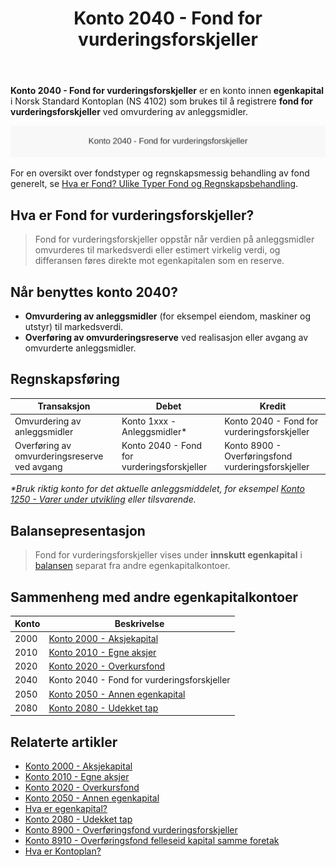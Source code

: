 ﻿---
title: "Konto 2040 - Fond for vurderingsforskjeller"
seoTitle: "Konto 2040 | Fond for vurderingsforskjeller | Kontoplan"
description: "Konto 2040 brukes til fond for vurderingsforskjeller ved omvurdering av anleggsmidler. Les om bruk, bokføring og balanseføring under egenkapital."
summary: "Konto 2040 er fond for vurderingsforskjeller. Kort om når den brukes og føringsmåte."
---

**Konto 2040 - Fond for vurderingsforskjeller** er en konto innen **egenkapital** i Norsk Standard Kontoplan (NS 4102) som brukes til å registrere **fond for vurderingsforskjeller** ved omvurdering av anleggsmidler.

![Illustrasjon av konto 2040 fond for vurderingsforskjeller](2040-fond-for-vurderingsforskjeller-image.svg)

For en oversikt over fondstyper og regnskapsmessig behandling av fond generelt, se [Hva er Fond? Ulike Typer Fond og Regnskapsbehandling](/blogs/regnskap/hva-er-fond "Hva er Fond? Ulike Typer Fond og Regnskapsbehandling").

## Hva er Fond for vurderingsforskjeller?

> Fond for vurderingsforskjeller oppstår når verdien på anleggsmidler omvurderes til markedsverdi eller estimert virkelig verdi, og differansen føres direkte mot egenkapitalen som en reserve.

## Når benyttes konto 2040?

* **Omvurdering av anleggsmidler** (for eksempel eiendom, maskiner og utstyr) til markedsverdi.
* **Overføring av omvurderingsreserve** ved realisasjon eller avgang av omvurderte anleggsmidler.

## Regnskapsføring

| Transaksjon                                        | Debet                                      | Kredit                                                          |
|----------------------------------------------------|--------------------------------------------|----------------------------------------------------------------|  
| Omvurdering av anleggsmidler                       | Konto 1xxx - Anleggsmidler*                | Konto 2040 - Fond for vurderingsforskjeller                   |
| Overføring av omvurderingsreserve ved avgang       | Konto 2040 - Fond for vurderingsforskjeller | Konto 8900 - Overføringsfond vurderingsforskjeller           |

_*Bruk riktig konto for det aktuelle anleggsmiddelet, for eksempel [Konto 1250 - Varer under utvikling](/blogs/kontoplan/1250-varer-under-utvikling "Konto 1250 - Varer under utvikling: Intern eksempelkonto") eller tilsvarende._

## Balansepresentasjon

> Fond for vurderingsforskjeller vises under **innskutt egenkapital** i [balansen](/blogs/regnskap/hva-er-balanse "Hva er Balanse? Komplett Guide til Balanseregnskap") separat fra andre egenkapitalkontoer.

## Sammenheng med andre egenkapitalkontoer

| Konto | Beskrivelse                                                                 |
|-------|-----------------------------------------------------------------------------|
| 2000  | [Konto 2000 - Aksjekapital](/blogs/kontoplan/2000-aksjekapital "Konto 2000 - Aksjekapital: Aksjekapital i Norsk Standard Kontoplan")         |
| 2010  | [Konto 2010 - Egne aksjer](/blogs/kontoplan/2010-egne-aksjer "Konto 2010 - Egne aksjer: Egne aksjer i Norsk Standard Kontoplan")                |
| 2020  | [Konto 2020 - Overkursfond](/blogs/kontoplan/2020-overkursfond "Konto 2020 - Overkursfond: Overkursfond i Norsk Standard Kontoplan")          |
| 2040  | Konto 2040 - Fond for vurderingsforskjeller                                    |
| 2050  | [Konto 2050 - Annen egenkapital](/blogs/kontoplan/2050-annen-egenkapital "Konto 2050 - Annen egenkapital: Annen egenkapital i Norsk Standard Kontoplan") |
| 2080  | [Konto 2080 - Udekket tap](/blogs/kontoplan/2080-udekket-tap "Konto 2080 - Udekket tap: Komplett Guide til Udekket tap i Norsk Kontoplan") |

## Relaterte artikler

* [Konto 2000 - Aksjekapital](/blogs/kontoplan/2000-aksjekapital "Konto 2000 - Aksjekapital: Aksjekapital i Norsk Standard Kontoplan")
* [Konto 2010 - Egne aksjer](/blogs/kontoplan/2010-egne-aksjer "Konto 2010 - Egne aksjer: Egne aksjer i Norsk Standard Kontoplan")
* [Konto 2020 - Overkursfond](/blogs/kontoplan/2020-overkursfond "Konto 2020 - Overkursfond: Overkursfond i Norsk Standard Kontoplan")
* [Konto 2050 - Annen egenkapital](/blogs/kontoplan/2050-annen-egenkapital "Konto 2050 - Annen egenkapital: Annen egenkapital i Norsk Standard Kontoplan")
* [Hva er egenkapital?](/blogs/regnskap/hva-er-egenkapital "Hva er Egenkapital? Komplett Guide til Egenkapital i Regnskap")
* [Konto 2080 - Udekket tap](/blogs/kontoplan/2080-udekket-tap "Konto 2080 - Udekket tap: Komplett Guide til Udekket tap i Norsk Kontoplan")
* [Konto 8900 - Overføringsfond vurderingsforskjeller](/blogs/kontoplan/8900-overforingsfond-vurderingsforskjeller "Konto 8900 - Overføringsfond vurderingsforskjeller: Overføring av vurderingsreserver til resultatregnskapet")
* [Konto 8910 - Overføringsfond felleseid kapital samme foretak](/blogs/kontoplan/8910-overforingsfond-felleseid-kapital-samme-foretak "Konto 8910 - Overføringsfond felleseid kapital samme foretak")
* [Hva er Kontoplan?](/blogs/regnskap/hva-er-kontoplan "Hva er en Kontoplan? Komplett Guide til Kontoplaner i Norsk Regnskap")






